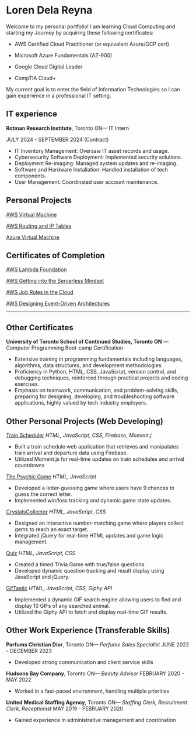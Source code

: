 # Loren Dela Reyna

Welcome to my personal portfolio! I am learning Cloud Computing and starting my Journey by acquiring these following certificates:

 * AWS Certified Cloud Practitioner (or equivalent Azure/GCP cert)

 * Microsoft Azure Fundamentals (AZ-900)

 * Google Cloud Digital Leader

 * CompTIA Cloud+

My current goal is to enter the field of Information Technologies so I can gain experience in a professional IT setting. 

## IT experience
__Rotman Research Institute__, Toronto ON— IT Intern

JULY 2024 - SEPTEMBER 2024 (Contract)

 * IT Inventory Management: Oversaw IT asset records and usage.
 * Cybersecurity Software Deployment: Implemented security solutions.
 * Deployment Re-imaging: Managed system updates and re-imaging.
 * Software and Hardware Installation: Handled installation of tech components.
 * User Management: Coordinated user account maintenance.

## Personal Projects
[AWS Virtual Machine](/cloudProjects.html)

[AWS Routing and IP Tables](/cloudProjects.html#aws-routing-iptables-header)

[Azure Virtual Machine](/cloudProjects.html#azure-vm-header)

## Certificates of Completion
[AWS Lambda Foundation](/cloudCredentials.html#aws-lambda-foundation-header)

[AWS Getting into the Serverless Mindset](/cloudCredentials.html#Serverless-mindset-header)

[AWS Job Roles in the Cloud](/cloudCredentials.html#cloud-job-roles-header)

[AWS Designing Event-Driven Architectures](/cloudCredentials.html#cloud-design-header)

---

## Other Certificates
__University of Toronto School of Continued Studies, Toronto ON__ — Computer Programming Boot-camp Certification

 * Extensive training in programming fundamentals including languages, algorithms, data structures, and development          methodologies.
 * Proficiency in Python, HTML, CSS, JavaScript, version control, and debugging techniques, reinforced through practical     projects and coding exercises.
 * Emphasis on teamwork, communication, and problem-solving skills, preparing for designing, developing, and troubleshooting software applications, highly valued by tech industry employers.


## Other Personal Projects (Web Developing)
[Train Scheduler](https://ldelareyna.github.io/Firebase-Assignment---Train-Scheduler-/)
_HTML, JavaScript, CSS, Firebase, Moment.j_
 * Built a train schedule web application that retrieves and manipulates train arrival and departure data using Firebase.
 * Utilized Moment.js for real-time updates on train schedules and arrival countdowns

[The Psychic Game](https://ldelareyna.github.io/Psychic-Game/)
_HTML, JavaScript_
 * Developed a letter-guessing game where users have 9 chances to guess the correct letter.
 * Implemented win/loss tracking and dynamic game state updates.

[CrystalsCollector](https://ldelareyna.github.io/CrystalsCollector-Game/)
_HTML, JavaScript, CSS_
 * Designed an interactive number-matching game where players collect gems to reach an exact target.
 * Integrated jQuery for real-time HTML updates and game logic management.

[Quiz](https://ldelareyna.github.io/Basic-Quiz/)
_HTML, JavaScript, CSS_
 * Created a timed Trivia Game with true/false questions.
 * Developed dynamic question tracking and result display using JavaScript and jQuery.

[GifTastic](https://ldelareyna.github.io/GifTastic/)
_HTML, JavaScript, CSS, Giphy API_
 * Implemented a dynamic GIF search engine allowing users to find and display 10 GIFs of any searched animal.
 * Utilized the Giphy API to fetch and display real-time GIF results.

## Other Work Experience (Transferable Skills)
__Parfums Christian Dior__, Toronto ON— _Perfume Sales Specialist_
JUNE 2022 - DECEMBER 2023
 * Developed strong communication and client service skills

__Hudsons Bay Company__, Toronto ON— _Beauty Advisor_
FEBRUARY 2020 - MAY 2022
 * Worked in a fast-paced environment, handling multiple priorities

__United Medical Staffing Agency__, Toronto ON— _Staffing Clerk, Recruitment Clerk, Receptionist_
MAY 2019 - FEBRUARY 2020
 * Gained experience in administrative management and coordination
